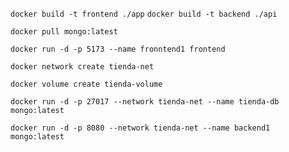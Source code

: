 <!-- Construir imgs -->

`docker build -t frontend ./app`
`docker build -t backend ./api`

<!-- Descargar img de mongo -->

`docker pull mongo:latest`

<!-- Crear contenedor de front -->

`docker run -d -p 5173 --name fronntend1 frontend`

<!-- Crear una red -->

`docker network create tienda-net`

<!-- Crear un volume -->

`docker volume create tienda-volume`

<!-- Crear contenedor de mongo -->

`docker run -d -p 27017 --network tienda-net --name tienda-db mongo:latest`

<!-- Crear contenedor de backend -->

`docker run -d -p 8080 --network tienda-net --name backend1 mongo:latest`
